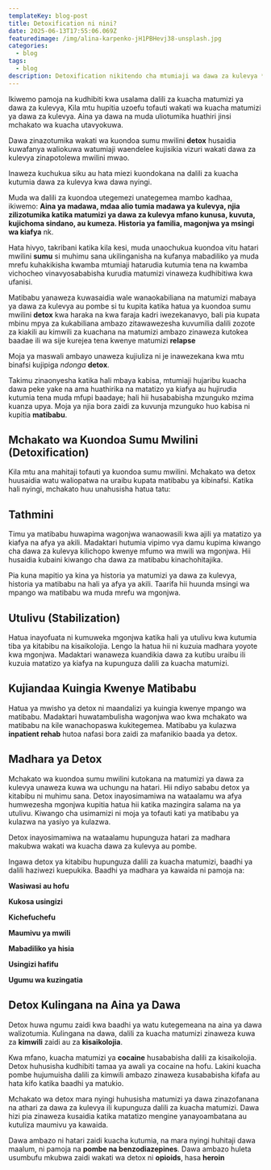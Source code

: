 ```yaml
---
templateKey: blog-post
title: Detoxification ni nini? 
date: 2025-06-13T17:55:06.069Z
featuredimage: /img/alina-karpenko-jH1PBHevj38-unsplash.jpg
categories:
  - blog
tags:
  - blog
description: Detoxification nikitendo cha mtumiaji wa dawa za kulevya **ikiwemo pombe** kujipiga *ndonga* **kujiweka Mbali na dawa za kulevya pamoja na vyanzo vyote vya dawa za kulevya** kwa lengo la ku ruhusu mwili wake utoe sumu ya dawa za kulevya alizo kuwa akitumia.
---
```


Ikiwemo pamoja na kudhibiti kwa usalama dalili za kuacha matumizi ya dawa za kulevya, Kila mtu hupitia uzoefu tofauti wakati wa kuacha matumizi ya dawa za kulevya. Aina ya dawa na muda uliotumika huathiri jinsi mchakato wa kuacha utavyokuwa.


Dawa zinazotumika wakati wa kuondoa sumu mwilini **detox** husaidia kuwafanya waliokuwa watumiaji waendelee kujisikia vizuri wakati dawa za kulevya zinapotolewa mwilini mwao.

Inaweza kuchukua siku au hata miezi kuondokana na dalili za kuacha kutumia dawa za kulevya kwa dawa nyingi. 

Muda wa dalili za kuondoa utegemezi unategemea mambo kadhaa, ikiwemo:
**Aina ya madawa, mdaa alio tumia madawa ya kulevya, njia zilizotumika katika matumizi ya dawa za kulevya mfano kunusa, kuvuta, kujichoma sindano, au kumeza. Historia ya familia, magonjwa ya msingi wa kiafya** nk.

Hata hivyo, takribani katika kila kesi, muda unaochukua kuondoa vitu hatari mwilini **sumu** si muhimu sana ukilinganisha na kufanya mabadiliko ya muda mrefu kuhakikisha kwamba mtumiaji hatarudia kutumia tena na kwamba vichocheo vinavyosababisha kurudia matumizi vinaweza kudhibitiwa kwa ufanisi.

Matibabu yanaweza kuwasaidia wale wanaokabiliana na matumizi mabaya ya dawa za kulevya au pombe si tu kupita katika hatua ya kuondoa sumu mwilini **detox**  kwa haraka na kwa faraja kadri iwezekanavyo, bali pia kupata mbinu mpya za kukabiliana ambazo zitawawezesha kuvumilia dalili zozote za kiakili au kimwili za kuachana na matumizi ambazo zinaweza kutokea baadae ili wa sije kurejea tena kwenye matumizi **relapse**

Moja ya maswali ambayo unaweza kujiuliza ni je inawezekana kwa mtu binafsi kujipiga *ndonga* **detox**. 

Takimu zinaonyesha katika hali mbaya kabisa, mtumiaji hujaribu kuacha dawa peke yake na ama huathirika na matatizo ya kiafya au hujirudia kutumia tena muda mfupi baadaye; hali hii husababisha mzunguko mzima kuanza upya. Moja ya njia bora zaidi za kuvunja mzunguko huo kabisa ni kupitia **matibabu**.

## Mchakato wa Kuondoa Sumu Mwilini (Detoxification)

Kila mtu ana mahitaji tofauti ya kuondoa sumu mwilini. Mchakato wa detox huusaidia watu waliopatwa na uraibu kupata matibabu ya kibinafsi. Katika hali nyingi, mchakato huu unahusisha hatua tatu:

## Tathmini

Timu ya matibabu huwapima wagonjwa wanaowasili kwa ajili ya matatizo ya kiafya na afya ya akili. Madaktari hutumia vipimo vya damu kupima kiwango cha dawa za kulevya kilichopo kwenye mfumo wa mwili wa mgonjwa. Hii husaidia kubaini kiwango cha dawa za matibabu kinachohitajika.

Pia kuna mapitio ya kina ya historia ya matumizi ya dawa za kulevya, historia ya matibabu na hali ya afya ya akili. Taarifa hii huunda msingi wa mpango wa matibabu wa muda mrefu wa mgonjwa.

## Utulivu (Stabilization)

Hatua inayofuata ni kumuweka mgonjwa katika hali ya utulivu kwa kutumia tiba ya kitabibu na kisaikolojia. Lengo la hatua hii ni kuzuia madhara yoyote kwa mgonjwa. Madaktari wanaweza kuandikia dawa za kutibu uraibu ili kuzuia matatizo ya kiafya na kupunguza dalili za kuacha matumizi.

## Kujiandaa Kuingia Kwenye Matibabu

Hatua ya mwisho ya detox ni maandalizi ya kuingia kwenye mpango wa matibabu. Madaktari huwatambulisha wagonjwa wao kwa mchakato wa matibabu na kile wanachopaswa kukitegemea. Matibabu ya kulazwa **inpatient rehab** hutoa nafasi bora zaidi za mafanikio baada ya detox.

## Madhara ya Detox

Mchakato wa kuondoa sumu mwilini kutokana na matumizi ya dawa za kulevya unaweza kuwa wa uchungu na hatari. Hii ndiyo sababu detox ya kitabibu ni muhimu sana. Detox inayosimamiwa na wataalamu wa afya humwezesha mgonjwa kupitia hatua hii katika mazingira salama na ya utulivu. Kiwango cha usimamizi ni moja ya tofauti kati ya matibabu ya kulazwa na yasiyo ya kulazwa.

Detox inayosimamiwa na wataalamu hupunguza hatari za madhara makubwa wakati wa kuacha dawa za kulevya au pombe.

Ingawa detox ya kitabibu hupunguza dalili za kuacha matumizi, baadhi ya dalili haziwezi kuepukika. Baadhi ya madhara ya kawaida ni pamoja na:

**Wasiwasi au hofu**

**Kukosa usingizi**

**Kichefuchefu**

**Maumivu ya mwili**

**Mabadiliko ya hisia**

**Usingizi hafifu**

**Ugumu wa kuzingatia**

## Detox Kulingana na Aina ya Dawa

Detox huwa ngumu zaidi kwa baadhi ya watu kutegemeana na aina ya dawa walizotumia. Kulingana na dawa, dalili za kuacha matumizi zinaweza kuwa za **kimwili** zaidi au za **kisaikolojia**.

Kwa mfano, kuacha matumizi ya **cocaine** husababisha dalili za kisaikolojia. Detox huhusisha kudhibiti tamaa ya awali ya cocaine na hofu. Lakini kuacha pombe hujumuisha dalili za kimwili ambazo zinaweza kusababisha kifafa au hata kifo katika baadhi ya matukio.

Mchakato wa detox mara nyingi huhusisha matumizi ya dawa zinazofanana na athari za dawa za kulevya ili kupunguza dalili za kuacha matumizi. Dawa hizi pia zinaweza kusaidia katika matatizo mengine yanayoambatana au kutuliza maumivu ya kawaida.

Dawa ambazo ni hatari zaidi kuacha kutumia, na mara nyingi huhitaji dawa maalum, ni pamoja na **pombe na benzodiazepines**. Dawa ambazo huleta usumbufu mkubwa zaidi wakati wa detox ni **opioids**, hasa **heroin**






